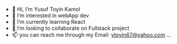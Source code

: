 - 👋 Hi, I’m Yusuf Toyin Kamol
- 👀 I’m interested in webApp dev
- 🌱 I’m currently learning React
- 💞️ I’m looking to collaborate on Fullstack project
- 📫 you can reach me through my Email: ytoyin67@yahoo.com ...

<!---
ytoyin67/ytoyin67 is a ✨ special ✨ repository because its `README.md` (this file) appears on your GitHub profile.
You can click the Preview link to take a look at your changes.
--->
